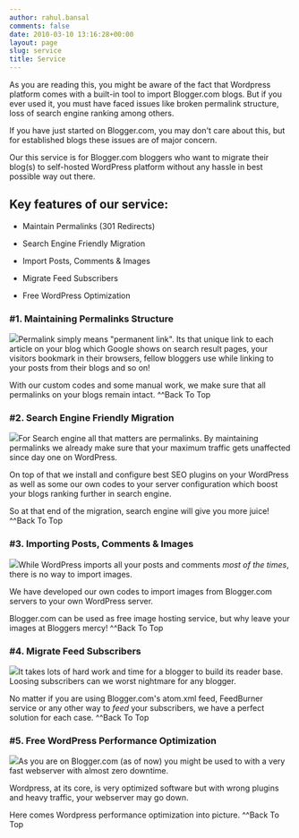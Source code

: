 ```yaml
---
author: rahul.bansal
comments: false
date: 2010-03-10 13:16:28+00:00
layout: page
slug: service
title: Service
---
```


As you are reading this, you might be aware of the fact that Wordpress platform comes with a built-in tool to import Blogger.com blogs. But if you ever used it, you must have faced issues like broken permalink structure, loss of search engine ranking among others.

If you have just started on Blogger.com, you may don't care about this, but for established blogs these issues are of major concern.

Our this service is for Blogger.com bloggers who want to migrate their blog(s) to self-hosted WordPress platform without any hassle in best possible way out there.



## Key features of our service:





	
  * Maintain Permalinks (301 Redirects)

	
  * Search Engine Friendly Migration

	
  * Import Posts, Comments & Images

	
  * Migrate Feed Subscribers

	
  * Free WordPress Optimization





### #1. Maintaining Permalinks Structure


![](https://rtcamp.com/wp-content/uploads/2010/03/maintain-permalink-150x150.jpg)Permalink simply means "permanent link". Its that unique link to each article on your blog which Google shows on search result pages, your visitors bookmark in their browsers, fellow bloggers use while linking to your posts from their blogs and so on!

With our custom codes and some manual work, we make sure that all permalinks on your blogs remain intact.
^^Back To Top



### #2. Search Engine Friendly Migration


![](https://rtcamp.com/wp-content/uploads/2010/03/search-engine-friendly-150x150.jpg)For Search engine all that matters are permalinks. By maintaining permalinks we already make sure that your maximum traffic gets unaffected since day one on WordPress.

On top of that we install and configure best SEO plugins on your WordPress as well as some our own codes to your server configuration which boost your blogs ranking further in search engine.

So at that end of the migration, search engine will give you more juice!
^^Back To Top


### #3. Importing Posts, Comments & Images


![](https://rtcamp.com/wp-content/uploads/2010/03/data-transfer-150x150.jpg)While WordPress imports all your posts and comments _most of the times_, there is no way to import images.

We have developed our own codes to import images from Blogger.com servers to your own WordPress server.

Blogger.com can be used as free image hosting service, but why leave your images at Bloggers mercy!
^^Back To Top


### #4. Migrate Feed Subscribers


![](https://rtcamp.com/wp-content/uploads/2010/03/feed-subscribers-150x150.jpg)It takes lots of hard work and time for a blogger to build its reader base. Loosing subscribers can we worst nightmare for any blogger.

No matter if you are using Blogger.com's atom.xml feed, FeedBurner service or any other way to _feed_ your subscribers, we have a perfect solution for each case.
^^Back To Top


### #5. Free WordPress Performance Optimization


![](https://rtcamp.com/wp-content/uploads/2010/03/wordpress-performance-150x150.jpg)As you are on Blogger.com (as of now) you might be used to with a very fast webserver with almost zero downtime.

Wordpress, at its core, is very optimized software but with wrong plugins and heavy traffic, your webserver may go down.

Here comes Wordpress performance optimization into picture.
^^Back To Top
